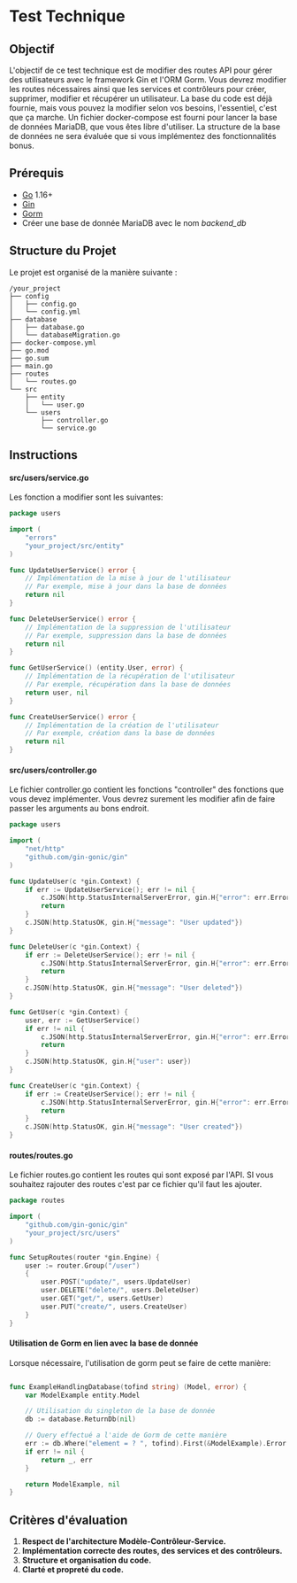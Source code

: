 # Test Technique 
## Objectif

L'objectif de ce test technique est de modifier des routes API pour gérer des utilisateurs avec le framework Gin et l'ORM Gorm. Vous devrez modifier les routes nécessaires ainsi que les services et contrôleurs pour créer, supprimer, modifier et récupérer un utilisateur.
La base du code est déjà fournie, mais vous pouvez la modifier selon vos besoins, l'essentiel, c'est que ça marche. Un fichier docker-compose est fourni pour lancer la base de données MariaDB, que vous êtes libre d'utiliser. La structure de la base de données ne sera évaluée que si vous implémentez des fonctionnalités bonus.

## Prérequis

- [Go](https://golang.org/dl/) 1.16+
- [Gin](https://gin-gonic.com/)
- [Gorm](https://gorm.io/docs/)
- Créer une base de donnée MariaDB avec le nom *backend_db*

## Structure du Projet

Le projet est organisé de la manière suivante :

```
/your_project
├── config
│   ├── config.go
│   └── config.yml
├── database
│   ├── database.go
│   └── databaseMigration.go
├── docker-compose.yml
├── go.mod
├── go.sum
├── main.go
├── routes
│   └── routes.go
└── src
    ├── entity
    │   └── user.go
    └── users
        ├── controller.go
        └── service.go
```

## Instructions

#### src/users/service.go

Les fonction a modifier sont les suivantes:

```go
package users

import (
	"errors"
	"your_project/src/entity"
)

func UpdateUserService() error {
	// Implémentation de la mise à jour de l'utilisateur
	// Par exemple, mise à jour dans la base de données
	return nil
}

func DeleteUserService() error {
	// Implémentation de la suppression de l'utilisateur
	// Par exemple, suppression dans la base de données
	return nil
}

func GetUserService() (entity.User, error) {
	// Implémentation de la récupération de l'utilisateur
	// Par exemple, récupération dans la base de données
	return user, nil
}

func CreateUserService() error {
	// Implémentation de la création de l'utilisateur
	// Par exemple, création dans la base de données
	return nil
}
```

#### src/users/controller.go

Le fichier controller.go contient les fonctions "controller" des fonctions que vous devez implémenter. Vous devrez surement les modifier afin de faire passer les arguments au bons endroit.

```go
package users

import (
	"net/http"
	"github.com/gin-gonic/gin"
)

func UpdateUser(c *gin.Context) {
	if err := UpdateUserService(); err != nil {
		c.JSON(http.StatusInternalServerError, gin.H{"error": err.Error()})
		return
	}
	c.JSON(http.StatusOK, gin.H{"message": "User updated"})
}

func DeleteUser(c *gin.Context) {
	if err := DeleteUserService(); err != nil {
		c.JSON(http.StatusInternalServerError, gin.H{"error": err.Error()})
		return
	}
	c.JSON(http.StatusOK, gin.H{"message": "User deleted"})
}

func GetUser(c *gin.Context) {
	user, err := GetUserService()
	if err != nil {
		c.JSON(http.StatusInternalServerError, gin.H{"error": err.Error()})
		return
	}
	c.JSON(http.StatusOK, gin.H{"user": user})
}

func CreateUser(c *gin.Context) {
	if err := CreateUserService(); err != nil {
		c.JSON(http.StatusInternalServerError, gin.H{"error": err.Error()})
		return
	}
	c.JSON(http.StatusOK, gin.H{"message": "User created"})
}
```

#### routes/routes.go

Le fichier routes.go contient les routes qui sont exposé par l'API. SI vous souhaitez rajouter des routes c'est par ce fichier qu'il faut les ajouter.

```go
package routes

import (
	"github.com/gin-gonic/gin"
	"your_project/src/users"
)

func SetupRoutes(router *gin.Engine) {
	user := router.Group("/user")
	{
		user.POST("update/", users.UpdateUser)
		user.DELETE("delete/", users.DeleteUser)
		user.GET("get/", users.GetUser)
		user.PUT("create/", users.CreateUser)
	}
}
```


#### Utilisation de Gorm en lien avec la base de donnée
Lorsque nécessaire, l'utilisation de gorm peut se faire de cette manière:

```go

func ExampleHandlingDatabase(tofind string) (Model, error) {
	var ModelExample entity.Model

	// Utilisation du singleton de la base de donnée 
	db := database.ReturnDb(nil)

	// Query effectué a l'aide de Gorm de cette manière
	err := db.Where("element = ? ", tofind).First(&ModelExample).Error
	if err != nil {
		return _, err
	}

	return ModelExample, nil
}
```
## Critères d'évaluation

1. **Respect de l'architecture Modèle-Contrôleur-Service.**
2. **Implémentation correcte des routes, des services et des contrôleurs.**
3. **Structure et organisation du code.**
4. **Clarté et propreté du code.**
